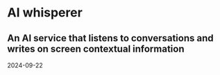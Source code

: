 # AI whisperer

## An AI service that listens to conversations and writes on screen contextual information

2024-09-22

